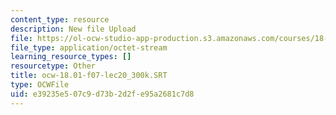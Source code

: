 ```yaml
---
content_type: resource
description: New file Upload
file: https://ol-ocw-studio-app-production.s3.amazonaws.com/courses/18-01sc-single-variable-calculus-fall-2010/e39235e507c9d73b2d2fe95a2681c7d8_ocw-18.01-f07-lec20_300k.SRT
file_type: application/octet-stream
learning_resource_types: []
resourcetype: Other
title: ocw-18.01-f07-lec20_300k.SRT
type: OCWFile
uid: e39235e5-07c9-d73b-2d2f-e95a2681c7d8
---
```


